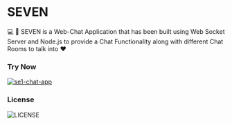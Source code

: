 # SEVEN
💻 👥 SEVEN is a Web-Chat Application that has been built using Web Socket Server and Node.js to provide a Chat Functionality along with different Chat Rooms to talk into ❤️

### Try Now 

[![se1-chat-app](https://img.shields.io/badge/Try-Now-red?style=for-the-badge&logo=heroku)](https://sev1-chat-app.herokuapp.com/) 


### License 
<p align="left">
    <img src="https://img.shields.io/github/license/theriturajps/SEVEN?style=for-the-badge&logo=appveyor" alt="LICENSE">
</p>
